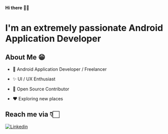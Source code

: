 **Hi there** 👋🏻

# I'm an extremely passionate Android Application Developer

## About Me 😁
* 📱 Android Application Developer / Freelancer

* ✨ UI / UX Enthusiast

* 📖 Open Source Contributor

* ♥️ Exploring new places



## Reach me via 👇🏻

[![Linkedin](hello.png)](https://www.linkedin.com/in/gsanthosh91/)

